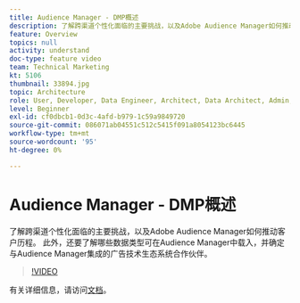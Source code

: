 ```yaml
---
title: Audience Manager - DMP概述
description: 了解跨渠道个性化面临的主要挑战，以及Adobe Audience Manager如何推动客户历程。 此外，还要了解哪些数据类型可在Audience Manager中载入，并确定与Audience Manager集成的广告技术生态系统合作伙伴。
feature: Overview
topics: null
activity: understand
doc-type: feature video
team: Technical Marketing
kt: 5106
thumbnail: 33894.jpg
topic: Architecture
role: User, Developer, Data Engineer, Architect, Data Architect, Admin, Leader
level: Beginner
exl-id: cf0dbcb1-0d3c-4afd-b979-1c59a9849720
source-git-commit: 086071ab04551c512c5415f091a8054123bc6445
workflow-type: tm+mt
source-wordcount: '95'
ht-degree: 0%

---
```


# Audience Manager - DMP概述

了解跨渠道个性化面临的主要挑战，以及Adobe Audience Manager如何推动客户历程。 此外，还要了解哪些数据类型可在Audience Manager中载入，并确定与Audience Manager集成的广告技术生态系统合作伙伴。

>[!VIDEO](https://video.tv.adobe.com/v/37122/?quality=12&captions=chi_hans)

有关详细信息，请访问[文档](https://experienceleague.adobe.com/docs/audience-manager/user-guide/overview/aam-overview.html?lang=zh-Hans)。
